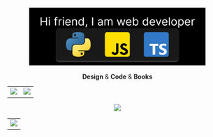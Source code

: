 <p align="center"><img src="https://github.com/MindBreakerGM/MindBreakerGM/blob/main/greeting.png" width="80%"/></p>
<p align="middle">
  <b>Design</b> & <b>Code</b> & <b>Books</b>
</p>
<p align="middle">
  <table>
      <tr>
        <td>
          <img  style="max-width: 100%;" src="https://github-readme-stats.vercel.app/api?username=MindBreakerGM&show_icons=true&hide_border=true&theme=aura_dark"/>
          </td>
          <td>
            <img  style="max-width: 100%;" src="https://github-readme-stats.vercel.app/api/top-langs/?username=MindBreakerGM&show_icons=true&hide_border=true"/>
          </td>
      </tr>
  </table>
<p>
<p align="center"><img  style="max-width: 100%;" src="https://www.codewars.com/users/MindBreakerGM/badges/large"/></p>
<p align="center">
  <table>
      <tr>
        <td>
          <img  style="max-width: 100%;" src="https://github-readme-stats.vercel.app/api/pin/?username=MindBreakerGM&repo=BookList&theme=midnight-purple"/>
        </td>
      </tr>
</p>
